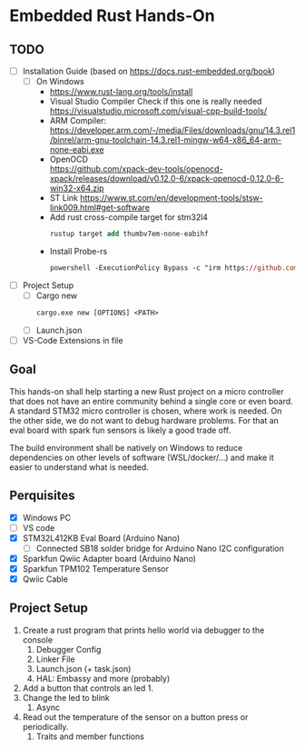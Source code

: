 # Embedded Rust Hands-On

## TODO

- [ ] Installation Guide (based on <https://docs.rust-embedded.org/book>)
  - [ ] On Windows
    - <https://www.rust-lang.org/tools/install>
    - Visual Studio Compiler
      Check if this one is really needed    
      <https://visualstudio.microsoft.com/visual-cpp-build-tools/>
    - ARM Compiler:  
      <https://developer.arm.com/-/media/Files/downloads/gnu/14.3.rel1/binrel/arm-gnu-toolchain-14.3.rel1-mingw-w64-x86_64-arm-none-eabi.exe>
    - OpenOCD  
      <https://github.com/xpack-dev-tools/openocd-xpack/releases/download/v0.12.0-6/xpack-openocd-0.12.0-6-win32-x64.zip> 
    - ST Link
      <https://www.st.com/en/development-tools/stsw-link009.html#get-software>  
    - Add rust cross-compile target for stm32l4  
      ```ps
      rustup target add thumbv7em-none-eabihf
      ``` 
    - Install Probe-rs  
      ```ps
      powershell -ExecutionPolicy Bypass -c "irm https://github.com/probe-rs/probe-rs/releases/latest/download/probe-rs-tools-installer.ps1 | iex"
      ``` 
- [ ] Project Setup
  - [ ] Cargo new  
    ```ps
    cargo.exe new [OPTIONS] <PATH>
    ```
  - [ ] Launch.json
- [ ] VS-Code Extensions in file 

## Goal

This hands-on shall help starting a new Rust project on a micro controller that does not have an entire community behind a single core or even board.
A standard STM32 micro controller is chosen, where work is needed.
On the other side, we do not want to debug hardware problems.
For that an eval board with spark fun sensors is likely a good trade off.

The build environment shall be natively on Windows to reduce dependencies on other levels of software (WSL/docker/...) and make it easier to understand what is needed.

## Perquisites

- [x] Windows PC
- [ ] VS code
- [x] STM32L412KB Eval Board (Arduino Nano)
  - [ ] Connected SB18 solder bridge for Arduino Nano I2C configuration
- [x] Sparkfun Qwiic Adapter board (Arduino Nano)
- [x] Sparkfun TPM102 Temperature Sensor
- [x] Qwiic Cable

## Project Setup

1. Create a rust program that prints hello world via debugger to the console
   1. Debugger Config
   2. Linker File
   3. Launch.json (+ task.json)
   4. HAL: Embassy and more (probably)
2. Add a button that controls an led
   1. 
3. Change the led to blink
   1. Async
4. Read out the temperature of the sensor on a button press or periodically.
   1. Traits and member functions